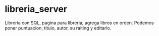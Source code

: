 # libreria_server
Librería con SQL, pagina para libreria, agrega libros en orden. Podemos poner puntuacion, titulo, autor, su raiting y editarlo. 
